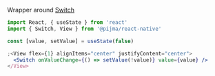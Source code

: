 Wrapper around [Switch](https://reactnative.dev/docs/switch)

```jsx
import React, { useState } from 'react'
import { Switch, View } from '@pijma/react-native'

const [value, setValue] = useState(false)

;<View flex={1} alignItems="center" justifyContent="center">
  <Switch onValueChange={() => setValue(!value)} value={value} />
</View>
```
